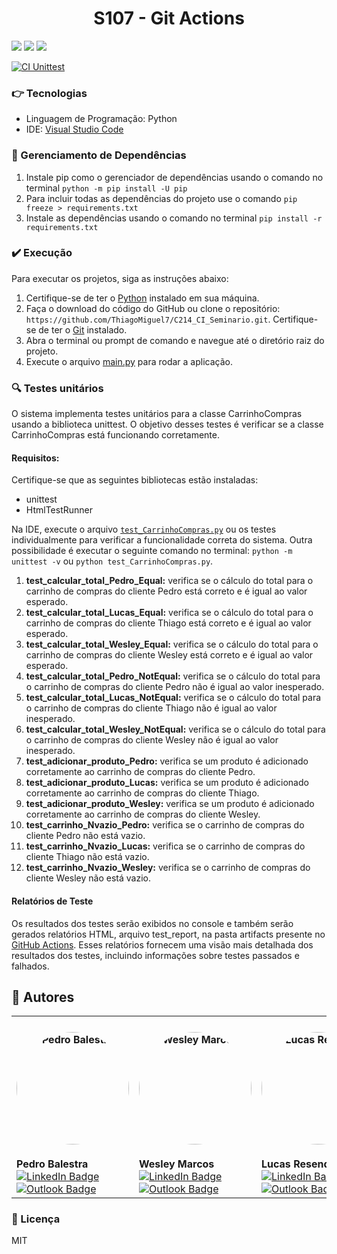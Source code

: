 <h1 align="center"> S107 - Git Actions </h1>
<p>
  <img src="https://img.shields.io/static/v1?label=License&message=MIT&color=00bfff&style=plastic"/>
  
  <img src="https://img.shields.io/static/v1?label=LP&message=Python&color=daa520&style=plastic"/>
  
  <img src="https://img.shields.io/static/v1?label=IDE&message=VsCode&color=9acd32&style=plastic"/>
  
</p>

[![CI Unittest](https://github.com/Pedro-Balestra/S107_CICD_GithubActions/actions/workflows/python-app.yml/badge.svg)](https://github.com/Pedro-Balestra/S107_CICD_GithubActions/actions/workflows/python-app.yml)

### :point_right: Tecnologias

- Linguagem de Programação: Python
- IDE: [Visual Studio Code](https://code.visualstudio.com)

### :notebook_with_decorative_cover: Gerenciamento de Dependências

1. Instale pip como o gerenciador de dependências usando o comando no terminal `python -m pip install -U pip`
2. Para incluir todas as dependências do projeto use o comando `pip freeze > requirements.txt`
3. Instale as dependências usando o comando no terminal `pip install -r requirements.txt`

### :heavy_check_mark: Execução

Para executar os projetos, siga as instruções abaixo:

1. Certifique-se de ter o [Python](https://www.python.org) instalado em sua máquina.
2. Faça o download do código do GitHub ou clone o repositório: `https://github.com/ThiagoMiguel7/C214_CI_Seminario.git`. Certifique-se de ter o [Git](https://git-scm.com) instalado.
3. Abra o terminal ou prompt de comando e navegue até o diretório raiz do projeto.
4. Execute o arquivo [main.py](https://github.com/ThiagoMiguel7/C214_CI_Seminario/blob/main/main.py) para rodar a aplicação.

### :mag: Testes unitários

O sistema implementa testes unitários para a classe CarrinhoCompras usando a biblioteca unittest. O objetivo desses testes é verificar se a classe CarrinhoCompras está funcionando corretamente.

#### Requisitos:

Certifique-se que as seguintes bibliotecas estão instaladas:

- unittest
- HtmlTestRunner

Na IDE, execute o arquivo [`test_CarrinhoCompras.py`](https://github.com/ThiagoMiguel7/C214_CI_Seminario/blob/main/test_CarrinhoCompras.py) ou os testes individualmente para verificar a funcionalidade correta do sistema. Outra possibilidade é executar o seguinte comando no terminal: `python -m unittest -v` ou `python test_CarrinhoCompras.py`.

1. **test_calcular_total_Pedro_Equal:** verifica se o cálculo do total para o carrinho de compras do cliente Pedro está correto e é igual ao valor esperado.
2. **test_calcular_total_Lucas_Equal:** verifica se o cálculo do total para o carrinho de compras do cliente Thiago está correto e é igual ao valor esperado.
3. **test_calcular_total_Wesley_Equal:** verifica se o cálculo do total para o carrinho de compras do cliente Wesley está correto e é igual ao valor esperado.
4. **test_calcular_total_Pedro_NotEqual:** verifica se o cálculo do total para o carrinho de compras do cliente Pedro não é igual ao valor inesperado.
5. **test_calcular_total_Lucas_NotEqual:** verifica se o cálculo do total para o carrinho de compras do cliente Thiago não é igual ao valor inesperado.
6. **test_calcular_total_Wesley_NotEqual:** verifica se o cálculo do total para o carrinho de compras do cliente Wesley não é igual ao valor inesperado.
7. **test_adicionar_produto_Pedro:** verifica se um produto é adicionado corretamente ao carrinho de compras do cliente Pedro.
8. **test_adicionar_produto_Lucas:** verifica se um produto é adicionado corretamente ao carrinho de compras do cliente Thiago.
9. **test_adicionar_produto_Wesley:** verifica se um produto é adicionado corretamente ao carrinho de compras do cliente Wesley.
10. **test_carrinho_Nvazio_Pedro:** verifica se o carrinho de compras do cliente Pedro não está vazio.
11. **test_carrinho_Nvazio_Lucas:** verifica se o carrinho de compras do cliente Thiago não está vazio.
12. **test_carrinho_Nvazio_Wesley:** verifica se o carrinho de compras do cliente Wesley não está vazio.

#### Relatórios de Teste

Os resultados dos testes serão exibidos no console e também serão gerados relatórios HTML, arquivo test_report, na pasta artifacts presente no [GitHub Actions](https://github.com/ThiagoMiguel7/C214_CI_Seminario/actions/). Esses relatórios fornecem uma visão mais detalhada dos resultados dos testes, incluindo informações sobre testes passados e falhados.

## 👥 Autores
<table>
  <tr>
    <td>
      <h4 align="center">
        <img style="border-radius: 50%" src="https://avatars.githubusercontent.com/pedro-balestra" width="180px;" alt="Pedro Balestra">
      </h4>
      <strong>Pedro Balestra</strong>
      <br>
      <a href="https://www.linkedin.com/in/pedro-balestra/">
        <img src="https://img.shields.io/badge/LinkedIn-0077B5?style=for-the-badge&logo=linkedin&logoColor=white" alt="LinkedIn Badge">
      </a>
      <a href="mailto:pedro.balestra@outlook.com">
        <img src="https://img.shields.io/badge/Outlook-0078D4?style=for-the-badge&logo=microsoft-outlook&logoColor=white" alt="Outlook Badge">
      </a>
    </td>
    <td>
      <h4 align="center">
        <img style="border-radius: 50%" src="https://avatars.githubusercontent.com/wesley-marcos" width="180px;" alt="Wesley Marcos">
      </h4>
      <strong>Wesley Marcos</strong>
      <br>
      <a href="https://www.linkedin.com/in/wesley-marcos-borges/">
        <img src="https://img.shields.io/badge/LinkedIn-0077B5?style=for-the-badge&logo=linkedin&logoColor=white" alt="LinkedIn Badge">
      </a>
      <a href="mailto:wesley.marcos@gec.inatel.com">
        <img src="https://img.shields.io/badge/Outlook-0078D4?style=for-the-badge&logo=microsoft-outlook&logoColor=white" alt="Outlook Badge">
      </a>
    </td>
    <td>
      <h4 align="center">
        <img style="border-radius: 50%" src="https://avatars.githubusercontent.com/u/99922083?v=4" width="180px;" alt="Lucas Resende">
      </h4>
      <strong>Lucas Resende</strong>
      <br>
      <a href="https://www.linkedin.com/in/lucassresende/">
        <img src="https://img.shields.io/badge/LinkedIn-0077B5?style=for-the-badge&logo=linkedin&logoColor=white" alt="LinkedIn Badge">
      </a>
      <a href="mailto:lucas.resende.ges.inatel.br">
        <img src="https://img.shields.io/badge/Outlook-0078D4?style=for-the-badge&logo=microsoft-outlook&logoColor=white" alt="Outlook Badge">
      </a>
    </td>
  </tr>
</table>

### :small_blue_diamond: Licença

MIT
